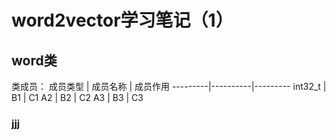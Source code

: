 # word2vector学习笔记（1）

## word类

类成员：
成员类型 | 成员名称 | 成员作用
---------|----------|---------
 int32_t | B1 | C1
 A2 | B2 | C2
 A3 | B3 | C3




### jjj

